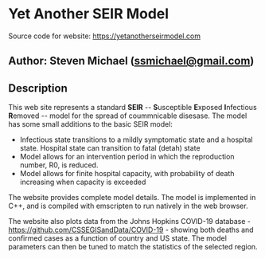 # Yet Another SEIR Model
Source code for website: https://yetanotherseirmodel.com

## Author: Steven Michael (ssmichael@gmail.com)

## Description

This web site represents a standard **SEIR** -- **S**usceptible **E**xposed **I**nfectious **R**emoved -- model for the spread of coummnicable disesase.  The model has some small additions to the basic SEIR model:

* Infectious state transitions to a mildly symptomatic state and a hospital state.  Hospital state can transition to fatal (detah) state
* Model allows for an intervention period in which the reproduction number, R0, is reduced. 
* Model allows for finite hospital capacity, with probability of death increasing when capacity is exceeded
  
The website provides complete model details.  The model is implemented in C++, and is compiled with emscripten to run natively in the web browser.

The website also plots data from the Johns Hopkins COVID-19 database - https://github.com/CSSEGISandData/COVID-19 - showing both deaths and confirmed cases as a function of country and US state.  The model parameters can then be tuned to match the statistics of the selected region.



